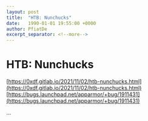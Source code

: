 ```yaml
---
layout: post
title:  "HTB: Nunchucks"
date:   1990-01-01 19:55:00 +0000
author: PfiatDe
excerpt_separator: <!--more-->
---
```


# HTB: Nunchucks
[https://0xdf.gitlab.io/2021/11/02/htb-nunchucks.html](https://0xdf.gitlab.io/2021/11/02/htb-nunchucks.html)
[https://bugs.launchpad.net/apparmor/+bug/1911431](https://bugs.launchpad.net/apparmor/+bug/1911431)

...
<!--more-->
